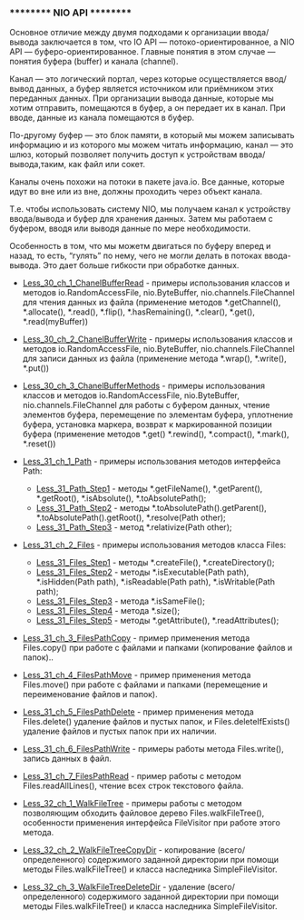 ### ******** NIO API ********

Основное отличие между двумя подходами к организации ввода/вывода заключается в том,
что IO API — потоко-ориентированное, а NIO API — буферо-ориентированное. Главные понятия
в этом случае — понятия буфера (buffer) и канала (channel).

Канал — это логический портал, через которые осуществляется ввод/вывод данных, а буфер
является источником или приёмником этих переданных данных. При организации вывода данные,
которые мы хотим отправить, помещаются в буфер, а он передает их в канал. При вводе, данные
из канала помещаются в буфер.

По-другому буфер — это блок памяти, в который мы можем записывать информацию и из которого
мы можем читать информацию, канал — это шлюз, который позволяет получить доступ к устройствам
ввода/вывода,таким, как файл или сокет.

Каналы очень похожи на потоки в пакете java.io. Все данные, которые идут во вне или из вне,
должны проходить через объект канала.

Т.е. чтобы использовать систему NIO, мы получаем канал к устройству ввода/вывода и буфер для
хранения данных. Затем мы работаем с буфером, вводя или выводя данные по мере необходимости.

Особенность в том, что мы можетм двигаться по буферу вперед и назад, то есть, “гулять” по нему,
чего не могли делать в потоках ввода-вывода. Это дает больше гибкости при обработке данных.

- [Less_30_ch_1_ChanelBufferRead](https://github.com/JcoderPaul/JavaExtended-30-32/tree/master/Less_30_ch_1_ChanelBufferRead/src/Less_30_ch_1_ChanelBufferRead) - примеры использования классов и методов io.RandomAccessFile, 
nio.ByteBuffer, nio.channels.FileChannel для чтения данных из файла (применение методов 
*.getChannel(), *.allocate(), *.read(), *.flip(), *.hasRemaining(), *.clear(), *.get(), 
*.read(myBuffer))

- [Less_30_ch_2_ChanelBufferWrite](https://github.com/JcoderPaul/JavaExtended-30-32/tree/master/Less_30_ch_2_ChanelBufferWrite/src/Less_30_ch_2_ChanelBufferWrite) - примеры использования классов и методов io.RandomAccessFile, 
nio.ByteBuffer, nio.channels.FileChannel для записи данных из файла (применение метода 
*.wrap(), *.write(), *.put())

- [Less_30_ch_3_ChanelBufferMethods](https://github.com/JcoderPaul/JavaExtended-30-32/tree/master/Less_30_ch_3_ChanelBufferMethods/src/Less_30_ch_3_ChanelBufferMethods) - примеры использования классов и методов io.RandomAccessFile, 
nio.ByteBuffer, nio.channels.FileChannel для работы с буфером данных, чтение элементов буфера, 
перемещение по элементам буфера, уплотнение буфера, установка маркера, возврат к маркированной
позиции буфера (применение методов *.get() *.rewind(), *.compact(), *.mark(), *.reset())

- [Less_31_ch_1_Path](https://github.com/JcoderPaul/JavaExtended-30-32/tree/master/Less_31_ch_1_Path/src/Less_31_ch_1_Path) - примеры использования методов интерфейса Path:
  - [Less_31_Path_Step1](https://github.com/JcoderPaul/JavaExtended-30-32/blob/master/Less_31_ch_1_Path/src/Less_31_ch_1_Path/Less_31_Path_Step1.java) - методы *.getFileName(), *.getParent(), *.getRoot(), *.isAbsolute(), *.toAbsolutePath();
  - [Less_31_Path_Step2](https://github.com/JcoderPaul/JavaExtended-30-32/blob/master/Less_31_ch_1_Path/src/Less_31_ch_1_Path/Less_31_Path_Step2.java) - методы *.toAbsolutePath().getParent(), *.toAbsolutePath().getRoot(), *.resolve(Path other);
  - [Less_31_Path_Step3](https://github.com/JcoderPaul/JavaExtended-30-32/blob/master/Less_31_ch_1_Path/src/Less_31_ch_1_Path/Less_31_Path_Step3.java) - метод *.relativize(Path other);

- [Less_31_ch_2_Files](https://github.com/JcoderPaul/JavaExtended-30-32/tree/master/Less_31_ch_2_Files/src/Less_31_ch_2_Files) - примеры использования методов класса Files:
  - [Less_31_Files_Step1](https://github.com/JcoderPaul/JavaExtended-30-32/blob/master/Less_31_ch_2_Files/src/Less_31_ch_2_Files/Less_31_Files_Step1.java) - методы *.createFile(), *.createDirectory();
  - [Less_31_Files_Step2](https://github.com/JcoderPaul/JavaExtended-30-32/blob/master/Less_31_ch_2_Files/src/Less_31_ch_2_Files/Less_31_Files_Step2.java) - методы *.isExecutable(Path path), *.isHidden(Path path), *.isReadable(Path path), *.isWritable(Path path);
  - [Less_31_Files_Step3](https://github.com/JcoderPaul/JavaExtended-30-32/blob/master/Less_31_ch_2_Files/src/Less_31_ch_2_Files/Less_31_Files_Step3.java) - метода *.isSameFile();
  - [Less_31_Files_Step4](https://github.com/JcoderPaul/JavaExtended-30-32/blob/master/Less_31_ch_2_Files/src/Less_31_ch_2_Files/Less_31_Files_Step4.java) - метода *.size();
  - [Less_31_Files_Step5](https://github.com/JcoderPaul/JavaExtended-30-32/blob/master/Less_31_ch_2_Files/src/Less_31_ch_2_Files/Less_31_Files_Step5.java) - методы *.getAttribute(), *.readAttributes();

- [Less_31_ch_3_FilesPathCopy](https://github.com/JcoderPaul/JavaExtended-30-32/tree/master/Less_31_ch_3_FilesPathCopy/src/Less_31_ch_3_FilesPathCopy) - пример применения метода Files.copy() при работе с файлами и 
папками (копирование файлов и папок)..

- [Less_31_ch_4_FilesPathMove](https://github.com/JcoderPaul/JavaExtended-30-32/tree/master/Less_31_ch_4_FilesPathMove/src/Less_31_ch_4_FilesPathMove) - пример применения метода Files.move() при работе с файлами и 
папками (перемещение и переименование файлов и папок).

- [Less_31_ch_5_FilesPathDelete](https://github.com/JcoderPaul/JavaExtended-30-32/tree/master/Less_31_ch_5_FilesPathDelete/src/Less_31_ch_5_FilesPathDelete) - пример применения метода Files.delete() удаление файлов 
и пустых папок, и Files.deleteIfExists() удаление файлов и пустых папок при их наличии.

- [Less_31_ch_6_FilesPathWrite](https://github.com/JcoderPaul/JavaExtended-30-32/tree/master/Less_31_ch_6_FilesPathWrite/src/Less_31_ch_6_FilesPathWrite) - примеры работы метода Files.write(), запись данных в файл.

- [Less_31_ch_7_FilesPathRead](https://github.com/JcoderPaul/JavaExtended-30-32/tree/master/Less_31_ch_7_FilesPathRead/src/Less_31_ch_7_FilesPathRead) - пример работы с методом Files.readAllLines(), чтение всех 
строк текстового файла.

- [Less_32_ch_1_WalkFileTree](https://github.com/JcoderPaul/JavaExtended-30-32/tree/master/Less_32_ch_1_WalkFileTree/src/Less_32_ch_1_WalkFileTree) - примеры работы с методом позволяющим обходить файловое дерево 
Files.walkFileTree(), особенности применения интерфейса FileVisitor при работе этого метода.

- [Less_32_ch_2_WalkFileTreeCopyDir](https://github.com/JcoderPaul/JavaExtended-30-32/tree/master/Less_32_ch_2_WalkFileTreeCopyDir/src/Less_32_ch_2_WalkFileTreeCopyDir) - копирование (всего/определенного) содержимого заданной 
директории при помощи методы Files.walkFileTree() и класса наследника SimpleFileVisitor.

- [Less_32_ch_3_WalkFileTreeDeleteDir](https://github.com/JcoderPaul/JavaExtended-30-32/tree/master/Less_32_ch_3_WalkFileTreeDeleteDir/src/Less_32_ch_3_WalkFileTreeDeleteDir) - удаление (всего/определенного) содержимого заданной 
директории при помощи методы Files.walkFileTree() и класса наследника SimpleFileVisitor.
